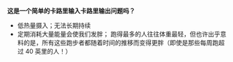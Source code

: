 














**这是一个简单的卡路里输入卡路里输出问题吗？**


- 低热量摄入；无法长期持续
- 定期消耗大量能量会使我们发胖；
  跑得最多的人往往体重最轻，但也许出乎意料的是，所有这些跑步者都随着时间的推移而变得更胖（即使是那些每周跑超过 40 英里的人！）




